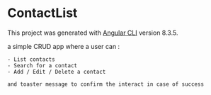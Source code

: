 # ContactList

This project was generated with [Angular CLI](https://github.com/angular/angular-cli) version 8.3.5.

a simple CRUD app where a user can :

    - List contacts
    - Search for a contact
    - Add / Edit / Delete a contact
    
    and toaster message to confirm the interact in case of success
    
